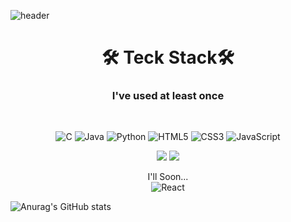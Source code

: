 <!--
**alls7554/alls7554** is a ✨ _special_ ✨ repository because its `README.md` (this file) appears on your GitHub profile.

Here are some ideas to get you started:

- 🔭 I’m currently working on ...
- 🌱 I’m currently learning ...
- 👯 I’m looking to collaborate on ...
- 🤔 I’m looking for help with ...
- 💬 Ask me about ...
- 📫 How to reach me: ...
- 😄 Pronouns: ...
- ⚡ Fun fact: ...
-->

![header](https://capsule-render.vercel.app/api?type=soft&color=timeAuto&text=Pack%20CO&height=100&textBg=false&animation=twinkling)

<div align="center">
  <h1>🛠 Teck Stack🛠</h1>

  <h3>I've used at least once</h3>
  <br>

  <img alt="C" src="https://img.shields.io/badge/c-%2300599C.svg?style=for-the-badge&logo=c&logoColor=white"/></a>
  <img alt="Java" src="https://img.shields.io/badge/java-%23ED8B00.svg?style=for-the-badge&logo=java&logoColor=white"/></a>
  <img alt="Python" src="https://img.shields.io/badge/python-%2314354C.svg?style=for-the-badge&logo=python&logoColor=white"/></a>
  <img alt="HTML5" src="https://img.shields.io/badge/html5-%23E34F26.svg?style=for-the-badge&logo=html5&logoColor=white"/></a>
  <img alt="CSS3" src="https://img.shields.io/badge/css3-%231572B6.svg?style=for-the-badge&logo=css3&logoColor=white"/></a>
  <img alt="JavaScript" src="https://img.shields.io/badge/javascript-F7DF1E.svg?style=for-the-badge&logo=JavaScript&logoColor=white"/></a>
  
  <img src="https://img.shields.io/badge/node.js-339933?style=for-the-badge&logo=node.js&logoColor=white"/></a> 
  <img src="https://img.shields.io/badge/SpringBoot-6DB33F?style=for-the-badge&logo=SpringBoot&logoColor=white"/></a>

  I'll Soon...  
  <img alt="React" src="https://img.shields.io/badge/react-%2320232a.svg?style=for-the-badge&logo=react&logoColor=%2361DAFB"/>

</div>

![Anurag's GitHub stats](https://github-readme-stats.vercel.app/api?username=alls7554&show_icons=true&theme=tokyonight)
